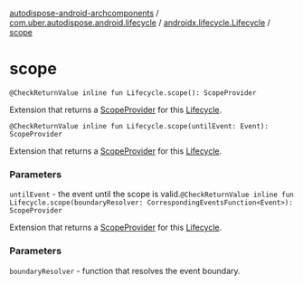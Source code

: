 [autodispose-android-archcomponents](../../index.md) / [com.uber.autodispose.android.lifecycle](../index.md) / [androidx.lifecycle.Lifecycle](index.md) / [scope](./scope.md)

# scope

`@CheckReturnValue inline fun Lifecycle.scope(): ScopeProvider`

Extension that returns a [ScopeProvider](#) for this [Lifecycle](#).

`@CheckReturnValue inline fun Lifecycle.scope(untilEvent: Event): ScopeProvider`

Extension that returns a [ScopeProvider](#) for this [Lifecycle](#).

### Parameters

`untilEvent` - the event until the scope is valid.`@CheckReturnValue inline fun Lifecycle.scope(boundaryResolver: CorrespondingEventsFunction<Event>): ScopeProvider`

Extension that returns a [ScopeProvider](#) for this [Lifecycle](#).

### Parameters

`boundaryResolver` - function that resolves the event boundary.